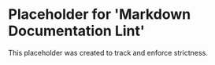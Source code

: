 ﻿# Placeholder for 'Markdown Documentation Lint'
This placeholder was created to track and enforce strictness.
